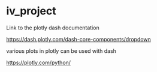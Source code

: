 # iv_project

Link to the plotly dash documentation 

https://dash.plotly.com/dash-core-components/dropdown

various plots in plotly can be used with dash

https://plotly.com/python/
